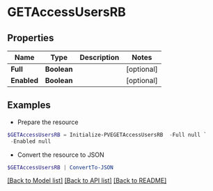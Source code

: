 # GETAccessUsersRB
## Properties

Name | Type | Description | Notes
------------ | ------------- | ------------- | -------------
**Full** | **Boolean** |  | [optional] 
**Enabled** | **Boolean** |  | [optional] 

## Examples

- Prepare the resource
```powershell
$GETAccessUsersRB = Initialize-PVEGETAccessUsersRB  -Full null `
 -Enabled null
```

- Convert the resource to JSON
```powershell
$GETAccessUsersRB | ConvertTo-JSON
```

[[Back to Model list]](../README.md#documentation-for-models) [[Back to API list]](../README.md#documentation-for-api-endpoints) [[Back to README]](../README.md)

